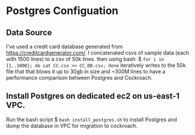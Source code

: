#  Postgres Configuation

## Data Source 
I've used a credit card database generated from <https://creditcardgenerator.com/>. I concatenated csvs of sample data (each with 1500 lines)
to a csv of 50k lines. then using bash: $ `for i in {1..1000}; do cat CC.csv >> CC_DB.csv; done` iteratively writes to the 50k file that that blows it up to 30gb in size and ~300M lines to have a performance comparison between Postgres and Cockroach. 

## Install Postgres on dedicated ec2 on us-east-1 VPC. 
Run the bash script $ `bash install_postgres.sh` to install Postgres and dump the database in VPC for migration to cockroach. 